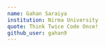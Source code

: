 ```yaml
---
name: Gahan Saraiya
institution: Nirma University
quote: Think Twice Code Once!
github_user: gahan9
---
```


